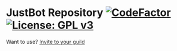 # JustBot Repository [![CodeFactor](https://www.codefactor.io/repository/github/helikespuppy/justbot/badge)](https://www.codefactor.io/repository/github/helikespuppy/justbot) [![License: GPL v3](https://img.shields.io/badge/License-GPLv3-blue.svg)](https://www.gnu.org/licenses/gpl-3.0)

Want to use? [Invite to your guild](https://discord.com/oauth2/authorize?client_id=1204923757638975609&permissions=277062404416&scope=bot+applications.commands)
